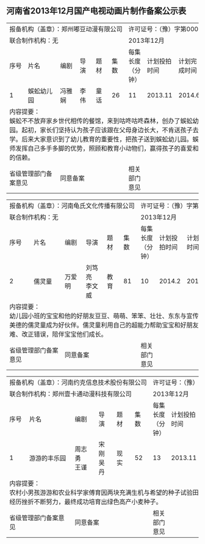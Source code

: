 ## 河南省2013年12月国产电视动画片制作备案公示表
<table>
 <tr>
  <td nowrap colspan=6>报备机构（盖章）：郑州嘟豆动漫有限公司</td>
  <td nowrap colspan=4>许可证号：（豫）字第00039号</td>
 </tr>
 <tr>
  <td nowrap colspan=6>联合制作机构：无</td>
  <td nowrap colspan=4>2013年12月</td>
 </tr>
 <tr>
  <td>序号</td>
  <td>片名</td>
  <td>编剧</td>
  <td>导演</td>
  <td>题材</td>
  <td>集数</td>
  <td>每集长度（分钟）</td>
  <td>计划投拍时间</td>
  <td>计划完成时间</td>
  <td>备注</td>
 </tr>
 <tr>
  <td>1</td>
  <td>蜈蚣幼儿园</td>
  <td>冯雅娴</td>
  <td>李伟</td>
  <td>童话</td>
  <td>26</td>
  <td>11</td>
  <td>2013.11</td>
  <td>2014.6</td>
  <td></td>
 </tr>
 <tr>
   <td colspan=10>内容提要：<br>蜈蚣不不放弃家乡世代相传的餐馆，来到咕咚咕咚森林，创办了蜈蚣幼儿园。起初，家长们坚持认为孩子应该跟在父母身边长大，不肯送孩子去上学。后来大家意识到了幼儿教育的重要性，把孩子送到蜈蚣幼儿园。蜈蚣老师发挥自己多手多脚的优势，照顾和教育小动物们，赢得孩子的喜爱和家长的信赖。</td>
 </tr>
 <tr>
  <td colspan=2>省级管理部门备案意见</td>
  <td colspan=4>同意备案</td>
  <td>相关部门意见</td>
  <td colspan=3></td>
 </tr>
</table>

<table>
 <tr>
  <td nowrap colspan=6>报备机构（盖章）：河南龟氏文化传播有限公司</td>
  <td nowrap colspan=4>许可证号：（豫）字第00079号</td>
 </tr>
 <tr>
  <td nowrap colspan=6>联合制作机构：无</td>
  <td nowrap colspan=4>2013年12月</td>
 </tr>
 <tr>
  <td>序号</td>
  <td>片名</td>
  <td>编剧</td>
  <td>导演</td>
  <td>题材</td>
  <td>集数</td>
  <td>每集长度（分钟）</td>
  <td>计划投拍时间</td>
  <td>计划完成时间</td>
  <td>备注</td>
 </tr>
 <tr>
  <td>2</td>
  <td>儒灵童</td>
  <td>万爱明</td>
  <td>刘笃亮<br>李文威</td>
  <td>教育</td>
  <td>81</td>
  <td>10</td>
  <td>2014.2</td>
  <td>2014.12</td>
  <td>无</td>
 </tr>
 <tr>
   <td colspan=10>内容提要：<br>幼儿园小班的宝宝和他的好朋友豆豆、萌萌、笨笨、壮壮、东东与宣传中华传统美德的儒灵童成为好伙伴。儒灵童利用自己的超能力帮助宝宝和好朋友克服困难、改正错误，陪伴宝宝他们成长。</td>
 </tr>
 <tr>
  <td colspan=2>省级管理部门备案意见</td>
  <td colspan=4>同意备案</td>
  <td>相关部门意见</td>
  <td colspan=3></td>
 </tr>
</table>

<table>
 <tr>
  <td nowrap colspan=6>报备机构（盖章）：河南约克信息技术股份有限公司</td>
  <td nowrap colspan=4>许可证号：（豫）字第00127号</td>
 </tr>
 <tr>
  <td nowrap colspan=6>联合制作机构：郑州壹卡通动漫科技有限公司</td>
  <td nowrap colspan=4>2013年12月</td>
 </tr>
 <tr>
  <td>序号</td>
  <td>片名</td>
  <td>编剧</td>
  <td>导演</td>
  <td>题材</td>
  <td>集数</td>
  <td>每集长度（分钟）</td>
  <td>计划投拍时间</td>
  <td>计划完成时间</td>
  <td>备注</td>
 </tr>
 <tr>
  <td>1</td>
  <td>游游的丰乐园</td>
  <td>周志勇<br>王谨</td>
  <td>宋刚<br>吴丹</td>
  <td>现实</td>
  <td>52</td>
  <td>13</td>
  <td>2013.11</td>
  <td>2015.01</td>
  <td>无</td>
 </tr>
 <tr>
   <td colspan=10>内容提要：<br>农村小男孩游游和农业科学家傅育因两块充满生机与希望的种子试验田而结缘，他们经历挫折不断努力，最终成功培育出绿色高产小麦种子。</td>
 </tr>
 <tr>
  <td colspan=2>省级管理部门备案意见</td>
  <td colspan=4>同意备案</td>
  <td>相关部门意见</td>
  <td colspan=3></td>
 </tr>
</table>